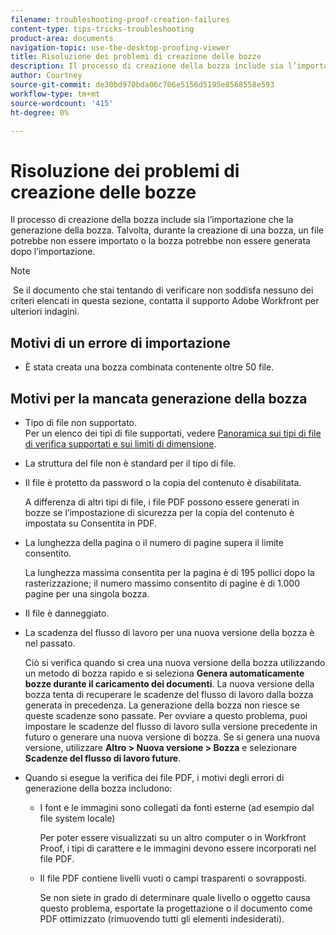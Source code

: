 ```yaml
---
filename: troubleshooting-proof-creation-failures
content-type: tips-tricks-troubleshooting
product-area: documents
navigation-topic: use-the-desktop-proofing-viewer
title: Risoluzione dei problemi di creazione delle bozze
description: Il processo di creazione della bozza include sia l’importazione che la generazione della bozza. Talvolta, durante la creazione di una bozza, un file potrebbe non essere importato o la bozza potrebbe non essere generata dopo l’importazione.
author: Courtney
source-git-commit: de30bd970bda06c706e5156d5195e8568558e593
workflow-type: tm+mt
source-wordcount: '415'
ht-degree: 0%

---
```



# Risoluzione dei problemi di creazione delle bozze

Il processo di creazione della bozza include sia l’importazione che la generazione della bozza. Talvolta, durante la creazione di una bozza, un file potrebbe non essere importato o la bozza potrebbe non essere generata dopo l’importazione.

>[!NOTE]
>
> Se il documento che stai tentando di verificare non soddisfa nessuno dei criteri elencati in questa sezione, contatta il supporto Adobe Workfront per ulteriori indagini.

## Motivi di un errore di importazione

* È stata creata una bozza combinata contenente oltre 50 file.

## Motivi per la mancata generazione della bozza

* Tipo di file non supportato.\
  Per un elenco dei tipi di file supportati, vedere [Panoramica sui tipi di file di verifica supportati e sui limiti di dimensione](../../../review-and-approve-work/proofing/proofing-overview/supported-proofing-file-types.md).

* La struttura del file non è standard per il tipo di file.
* Il file è protetto da password o la copia del contenuto è disabilitata.

  A differenza di altri tipi di file, i file PDF possono essere generati in bozze se l’impostazione di sicurezza per la copia del contenuto è impostata su Consentita in PDF.

* La lunghezza della pagina o il numero di pagine supera il limite consentito.

  La lunghezza massima consentita per la pagina è di 195 pollici dopo la rasterizzazione; il numero massimo consentito di pagine è di 1.000 pagine per una singola bozza.

* Il file è danneggiato.
* La scadenza del flusso di lavoro per una nuova versione della bozza è nel passato.

  Ciò si verifica quando si crea una nuova versione della bozza utilizzando un metodo di bozza rapido e si seleziona **Genera automaticamente bozze durante il caricamento dei documenti**. La nuova versione della bozza tenta di recuperare le scadenze del flusso di lavoro dalla bozza generata in precedenza. La generazione della bozza non riesce se queste scadenze sono passate. Per ovviare a questo problema, puoi impostare le scadenze del flusso di lavoro sulla versione precedente in futuro o generare una nuova versione di bozza. Se si genera una nuova versione, utilizzare **Altro > Nuova versione > Bozza** e selezionare **Scadenze del flusso di lavoro future**.

* Quando si esegue la verifica dei file PDF, i motivi degli errori di generazione della bozza includono:

   * I font e le immagini sono collegati da fonti esterne (ad esempio dal file system locale)

     Per poter essere visualizzati su un altro computer o in Workfront Proof, i tipi di carattere e le immagini devono essere incorporati nel file PDF.

   * Il file PDF contiene livelli vuoti o campi trasparenti o sovrapposti.

     Se non siete in grado di determinare quale livello o oggetto causa questo problema, esportate la progettazione o il documento come PDF ottimizzato (rimuovendo tutti gli elementi indesiderati).

